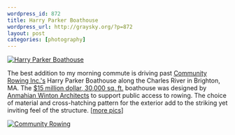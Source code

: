 ```yaml
--- 
wordpress_id: 872
title: Harry Parker Boathouse
wordpress_url: http://graysky.org/?p=872
layout: post
categories: [photography]
---
```

<div class="flickr-frame"><a href="http://www.flickr.com/photos/downtree/sets/72157617638779824/" title="Harry Parker Boathouse by graysky., on Flickr"><img src="http://graysky.org/images/harry_parker_boathouse.jpg" alt="Harry Parker Boathouse" /></a></div>

The best addition to my morning commute is driving past <a href="http://www.communityrowing.org/">Community Rowing Inc.'s</a> Harry Parker Boathouse along the Charles River in Brighton, MA. The <a href="http://www.gocrimson.com/ViewArticle.dbml?DB_OEM_ID=9000&ATCLID=1580207">$15 million dollar, 30,000 sq. ft.</a> boathouse was designed by <a href="http://www.anmahian-winton.com">Anmahian Winton Architects</a> to support public access to rowing. The choice of material and cross-hatching pattern for the exterior add to the striking yet inviting feel of the structure. [<a href="http://www.flickr.com/photos/downtree/sets/72157617638779824/">more pics</a>]

<div class="flickr-frame"><a href="http://www.flickr.com/photos/downtree/sets/72157617638779824/" title="Community Rowing"><img src="http://graysky.org/images/community_rowing.jpg" alt="Community Rowing" /></a></div>
